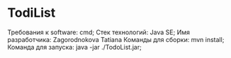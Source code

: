 # TodiList
Требования к software: cmd;
Стек технологий: Java SE;
 Имя разработчика: Zagorodnokova Tatiana
 Команды для сборки: mvn install;
 Команда для запуска: java -jar ./TodoList.jar;
